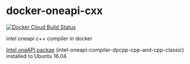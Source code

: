 # docker-oneapi-cxx

<!-- [![CircleCI](https://circleci.com/gh/srz-zumix/docker-oneapi-cxx/tree/main.svg?style=svg)](https://circleci.com/gh/srz-zumix/docker-oneapi-cxx/tree/main) -->

[![Docker Cloud Build Status](https://img.shields.io/docker/cloud/build/srzzumix/oneapi-cxx.svg)](https://hub.docker.com/r/srzzumix/oneapi-cxx/)

intel oneapi c++ compiler in docker

[Intel oneAPI packae](https://software.intel.com/content/www/us/en/develop/documentation/installation-guide-for-intel-oneapi-toolkits-linux/top/installation/install-using-package-managers/apt.html#apt_PACKAGES) (intel-oneapi-compiler-dpcpp-cpp-and-cpp-classic) installed to Ubuntu 16.04
